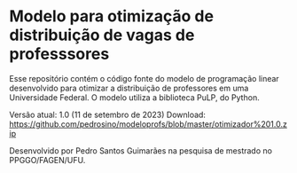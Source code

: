 # Modelo para otimização de distribuição de vagas de professsores
Esse repositório contém o código fonte do modelo de programação linear desenvolvido para otimizar a distribuição de professores em uma Universidade Federal.
O modelo utiliza a biblioteca PuLP, do Python.

Versão atual: 1.0 (11 de setembro de 2023)
Download: https://github.com/pedrosino/modeloprofs/blob/master/otimizador%201.0.zip

Desenvolvido por Pedro Santos Guimarães na pesquisa de mestrado no PPGGO/FAGEN/UFU.

